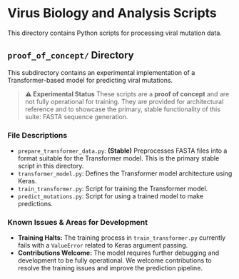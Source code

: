 # Virus Biology and Analysis Scripts

This directory contains Python scripts for processing viral mutation data.

## `proof_of_concept/` Directory

This subdirectory contains an experimental implementation of a Transformer-based model for predicting viral mutations.

> **⚠️ Experimental Status**
> These scripts are a **proof of concept** and are not fully operational for training. They are provided for architectural reference and to showcase the primary, stable functionality of this suite: FASTA sequence generation.

### File Descriptions

*   `prepare_transformer_data.py`: **(Stable)** Preprocesses FASTA files into a format suitable for the Transformer model. This is the primary stable script in this directory.
*   `transformer_model.py`: Defines the Transformer model architecture using Keras.
*   `train_transformer.py`: Script for training the Transformer model.
*   `predict_mutations.py`: Script for using a trained model to make predictions.

### Known Issues & Areas for Development

*   **Training Halts:** The training process in `train_transformer.py` currently fails with a `ValueError` related to Keras argument passing.
*   **Contributions Welcome:** The model requires further debugging and development to be fully operational. We welcome contributions to resolve the training issues and improve the prediction pipeline.
